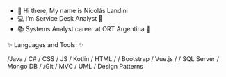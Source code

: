 - 👋 Hi there, My name is Nicolás Landini
- 💻 I’m Service Desk Analyst  📱
- 📚 Systems Analyst career at ORT Argentina 📗

✨ Languages and Tools: ✨

/Java / C# / CSS / JS / Kotlin
/ HTML /
/ Bootstrap / Vue.js /
/ SQL Server / Mongo DB / 
/Git / MVC / UML / Design Patterns



